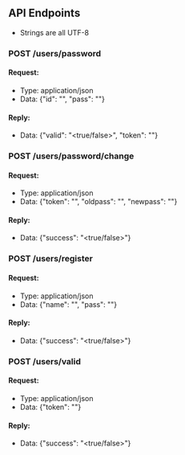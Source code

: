 
## API Endpoints
* Strings are all UTF-8

### POST /users/password
#### Request:
* Type: application/json
* Data: {"id": "<id>", "pass": "<password>"}

#### Reply:
* Data: {"valid": "<true/false>", "token": "<hash>"}



### POST /users/password/change
#### Request:
* Type: application/json
* Data: {"token": "<hash>", "oldpass": "<password>", "newpass": "<password>"}

#### Reply:
* Data: {"success": "<true/false>"}



### POST /users/register
#### Request:
* Type: application/json
* Data: {"name": "<id>", "pass": "<password>"}

#### Reply:
* Data: {"success": "<true/false>"}



### POST /users/valid
#### Request:
* Type: application/json
* Data: {"token": "<hash>"}

#### Reply:
* Data: {"success": "<true/false>"}
